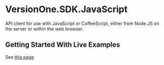 # VersionOne.SDK.JavaScript 

API client for use with JavaScript or CoffeeScript, either from Node.JS on the server or within the web browser.

## Getting Started With Live Examples

See [this page](http://versionone.github.com/v1jssdk/Getting_Started_Live_Examples.html)